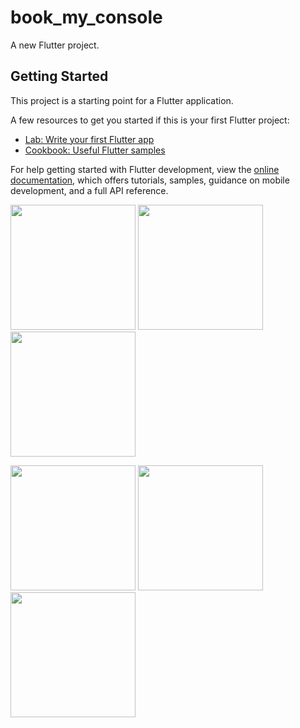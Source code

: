 # book_my_console

A new Flutter project.

## Getting Started

This project is a starting point for a Flutter application.

A few resources to get you started if this is your first Flutter project:

- [Lab: Write your first Flutter app](https://docs.flutter.dev/get-started/codelab)
- [Cookbook: Useful Flutter samples](https://docs.flutter.dev/cookbook)

For help getting started with Flutter development, view the
[online documentation](https://docs.flutter.dev/), which offers tutorials,
samples, guidance on mobile development, and a full API reference.

<p float="left">
  <img src="https://github.com/user-attachments/assets/ec03460f-4fde-48e5-b58c-546844235537" width="200"/>
  <img src="https://github.com/user-attachments/assets/87cfd026-04ea-4e3f-b40e-5818d1285bc4" width="200"/>
  <img src="https://github.com/user-attachments/assets/790dae40-1d5f-4cc2-bed0-17b0b61c8129" width="200"/>
</p>

<p float="left">
  <img src="https://github.com/user-attachments/assets/54c3efd6-9700-40e3-b887-1821e54902f0" width="200"/>
  <img src="https://github.com/user-attachments/assets/b5033200-1c1d-4432-91a5-812151eaf9f6" width="200"/>
  <img src="https://github.com/user-attachments/assets/8297d38b-493c-4a99-95dd-eace7b143ea4" width="200"/>
</p>

